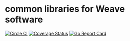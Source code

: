 # common libraries for Weave software

[![Circle CI](https://circleci.com/gh/weaveworks/common/tree/master.svg?style=shield)](https://circleci.com/gh/weaveworks/common/tree/master)
[![Coverage Status](https://coveralls.io/repos/weaveworks/common/badge.svg)](https://coveralls.io/r/weaveworks/common)
[![Go Report Card](https://goreportcard.com/badge/github.com/weaveworks/common)](https://goreportcard.com/report/github.com/weaveworks/common)
